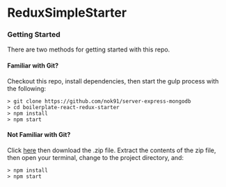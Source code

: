 # ReduxSimpleStarter


### Getting Started

There are two methods for getting started with this repo.

#### Familiar with Git?
Checkout this repo, install dependencies, then start the gulp process with the following:

```
> git clone https://github.com/nok91/server-express-mongodb
> cd boilerplate-react-redux-starter
> npm install
> npm start
```


#### Not Familiar with Git?
Click [here](https://github.com/nok91/server-express-mongodb/releases) then download the .zip file.  Extract the contents of the zip file, then open your terminal, change to the project directory, and:

```
> npm install
> npm start
```